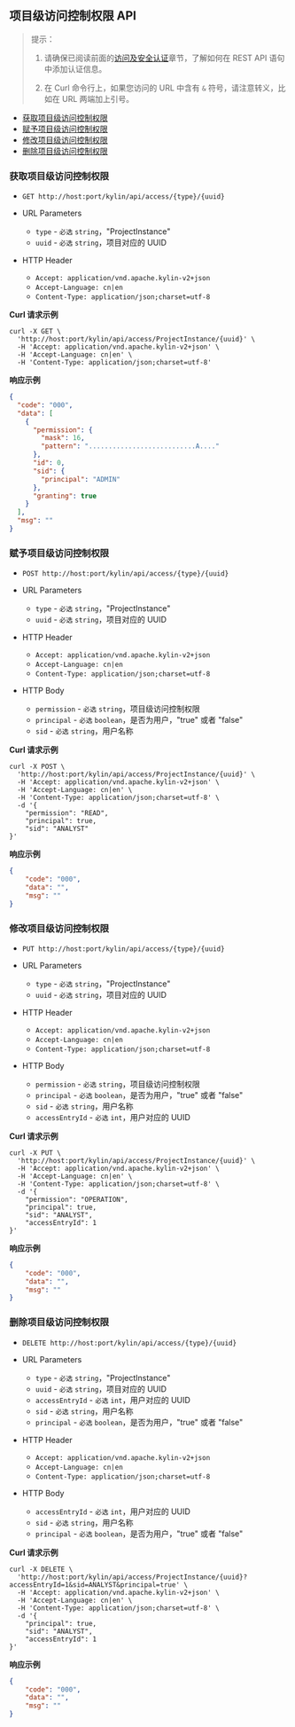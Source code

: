 ## 项目级访问控制权限 API

> 提示：
>
> 1. 请确保已阅读前面的[访问及安全认证](authentication.cn.md)章节，了解如何在 REST API 语句中添加认证信息。
>
> 2. 在 Curl 命令行上，如果您访问的 URL 中含有 `&` 符号，请注意转义，比如在 URL 两端加上引号。



* [获取项目级访问控制权限](#获取项目级访问控制权限)
* [赋予项目级访问控制权限](#赋予项目级访问控制权限)
* [修改项目级访问控制权限](#修改项目级访问控制权限)
* [删除项目级访问控制权限](#删除项目级访问控制权限)



### 获取项目级访问控制权限

- `GET http://host:port/kylin/api/access/{type}/{uuid}`

- URL Parameters
    * `type` - `必选` `string`，"ProjectInstance"
    * `uuid` - `必选` `string`，项目对应的 UUID

- HTTP Header
    - `Accept: application/vnd.apache.kylin-v2+json`
    - `Accept-Language: cn|en`
    - `Content-Type: application/json;charset=utf-8`

**Curl 请求示例**

```shell
curl -X GET \
  'http://host:port/kylin/api/access/ProjectInstance/{uuid}' \
  -H 'Accept: application/vnd.apache.kylin-v2+json' \
  -H 'Accept-Language: cn|en' \
  -H 'Content-Type: application/json;charset=utf-8'
```

**响应示例**

```JSON
{
  "code": "000",
  "data": [
    {
      "permission": {
        "mask": 16,
        "pattern": "...........................A...."
      },
      "id": 0,
      "sid": {
        "principal": "ADMIN"
      },
      "granting": true
    }
  ],
  "msg": ""
}
```



### 赋予项目级访问控制权限

- `POST http://host:port/kylin/api/access/{type}/{uuid}`

- URL Parameters
    * `type` - `必选` `string`，"ProjectInstance"
    * `uuid` - `必选` `string`，项目对应的 UUID

- HTTP Header
    - `Accept: application/vnd.apache.kylin-v2+json`
    - `Accept-Language: cn|en`
    - `Content-Type: application/json;charset=utf-8`

- HTTP Body
    * `permission` - `必选` `string`，项目级访问控制权限
    * `principal` - `必选` `boolean`，是否为用户，"true" 或者 "false"
    * `sid` - `必选` `string`，用户名称

**Curl 请求示例**

```shell
curl -X POST \
  'http://host:port/kylin/api/access/ProjectInstance/{uuid}' \
  -H 'Accept: application/vnd.apache.kylin-v2+json' \
  -H 'Accept-Language: cn|en' \
  -H 'Content-Type: application/json;charset=utf-8' \
  -d '{
	"permission": "READ",
	"principal": true, 
	"sid": "ANALYST"
}'
```

**响应示例**

```JSON
{
    "code": "000",
    "data": "",
    "msg": ""
}
```



### 修改项目级访问控制权限

- `PUT http://host:port/kylin/api/access/{type}/{uuid}`

- URL Parameters
    * `type` - `必选` `string`，"ProjectInstance"
    * `uuid` - `必选` `string`，项目对应的 UUID

- HTTP Header
    - `Accept: application/vnd.apache.kylin-v2+json`
    - `Accept-Language: cn|en`
    - `Content-Type: application/json;charset=utf-8`

- HTTP Body
    * `permission` - `必选` `string`，项目级访问控制权限
    * `principal` - `必选` `boolean`，是否为用户，"true" 或者 "false"
    * `sid` - `必选` `string`，用户名称
    * `accessEntryId` - `必选` `int`，用户对应的 UUID


**Curl 请求示例** 

``` shell
curl -X PUT \
  'http://host:port/kylin/api/access/ProjectInstance/{uuid}' \
  -H 'Accept: application/vnd.apache.kylin-v2+json' \
  -H 'Accept-Language: cn|en' \
  -H 'Content-Type: application/json;charset=utf-8' \
  -d '{
	"permission": "OPERATION",
	"principal": true, 
	"sid": "ANALYST",
	"accessEntryId": 1
}'
```


**响应示例**

```JSON
{
    "code": "000",
    "data": "",
    "msg": ""
}
```



### 删除项目级访问控制权限

- `DELETE http://host:port/kylin/api/access/{type}/{uuid}`


- URL Parameters
    * `type` - `必选`  `string`，"ProjectInstance"
    * `uuid` - `必选`  `string`，项目对应的 UUID
    * `accessEntryId` - `必选` `int`，用户对应的 UUID
    * `sid` - `必选` `string`，用户名称
    * `principal` - `必选` `boolean`，是否为用户，"true" 或者 "false"


- HTTP Header
    - `Accept: application/vnd.apache.kylin-v2+json`
    - `Accept-Language: cn|en`
    - `Content-Type: application/json;charset=utf-8`


- HTTP Body
    * `accessEntryId` - `必选` `int`，用户对应的 UUID
    * `sid` - `必选` `string`，用户名称
    * `principal` - `必选` `boolean`，是否为用户，"true" 或者 "false"


**Curl 请求示例**

```shell
curl -X DELETE \
  'http://host:port/kylin/api/access/ProjectInstance/{uuid}?accessEntryId=1&sid=ANALYST&principal=true' \
  -H 'Accept: application/vnd.apache.kylin-v2+json' \
  -H 'Accept-Language: cn|en' \
  -H 'Content-Type: application/json;charset=utf-8' \
  -d '{
	"principal": true, 
	"sid": "ANALYST",
	"accessEntryId": 1
}'
```


**响应示例**

```JSON
{
    "code": "000",
    "data": "",
    "msg": ""
}
```
